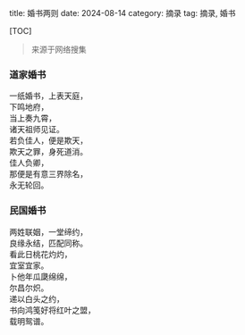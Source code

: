 title: 婚书两则
date: 2024-08-14
category: 摘录
tag: 摘录, 婚书

[TOC]

> 来源于网络搜集

### 道家婚书

一纸婚书，上表天庭，<br />
下鸣地府，<br />
当上奏九霄，<br />
诸天祖师见证。<br />
若负佳人，便是欺天，<br />
欺天之罪，身死道消。<br />
佳人负卿，<br />
那便是有意三界除名，<br />
永无轮回。

### 民国婚书

两姓联姻，一堂缔约，<br />
良缘永结，匹配同称。<br />
看此日桃花灼灼，<br />
宜室宜家。<br />
卜他年瓜瓞绵绵，<br />
尔昌尔炽。<br />
递以白头之约，<br />
书向鸿笺好将红叶之盟，<br />
载明鸳谱。